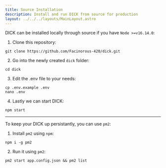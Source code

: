 ```yaml
---
title: Source Installation
description: Install and run DICK from source for production
layout: ../../../layouts/MainLayout.astro
---
```


DICK can be installed locally through source if you have `Node >=v16.14.0`:

  1. Clone this repository:

    git clone https://github.com/Facinorous-420/dick.git

  2. Go into the newly created `dick` folder:
   
    cd dick

  3. Edit the .env file to your needs:

    cp .env.example .env
    nano .env
   
  4. Lastly we can start DICK:

    npm start

___

To keep your DICK up persistantly, you can use `pm2`:

  1. Install `pm2` using `npm`:

    npm i -g pm2
  
  2. Run it using `pm2`:

    pm2 start app.config.json && pm2 list
  